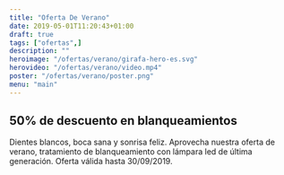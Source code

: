 ```yaml
---
title: "Oferta De Verano"
date: 2019-05-01T11:20:43+01:00
draft: true
tags: ["ofertas",]
description: ""
heroimage: "/ofertas/verano/girafa-hero-es.svg"
herovideo: "/ofertas/verano/video.mp4"
poster: "/ofertas/verano/poster.png"
menu: "main"
---
```


## 50% de descuento en blanqueamientos

Dientes blancos, boca sana y sonrisa feliz. Aprovecha nuestra oferta de verano, tratamiento de blanqueamiento con lámpara led de última generación. Oferta válida hasta 30/09/2019.